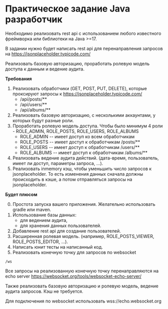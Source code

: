 # Практическое задание Java разработчик

Необходимо реализовать rest api с использованием любого известного фреймворка или библиотеки на Java >=17.

В задании нужно будет написать rest api для перенаправления запросов на https://jsonplaceholder.typicode.com/

Реализовать базовую авторизацию, проработать ролевую модель доступа к данным и ведение аудита.

**Требования**

1. Реализовать обработчики (GET, POST, PUT, DELETE), которые проксируют запросы к https://jsonplaceholder.typicode.com/
   * /api/posts/**
   * /api/users/**
   *  /api/albums/**
2. Реализовать базовую авторизацию, с несколькими аккаунтами, у которых будут разные роли.
3. Проработать ролевую модель доступа. Чтобы было минимум 4 роли - ROLE_ADMIN, ROLE_POSTS, ROLE_USERS, ROLE_ALBUMS
    * ROLE_ADMIN -- имеет доступ ко всем обработчикам
    * ROLE_POSTS -- имеет доступ к обработчикам /posts/**
    * ROLE_USERS -- имеет доступ к обработчикам /users/**
    * ROLE_ALBUMS -- имеет доступ к обработчикам /albums/**
4.  Реализовать ведение аудита действий. (дата-время, пользователь, имеет ли доступ, параметры запроса, ...).
5. Реализовать inmemory кэш, чтобы уменьшить число запросов к jsonplaceholder. То есть изменения данных сначала должны происходить в кэше, а потом отправляться запросы на jsonplaceholder.

**Будет плюсом**

0. Простота запуска вашего приложения. Желательно использовать gradle или maven.
1. Использование базы данных: 
    * для ведением аудита,
    * для хранения данных пользователей. 
2. Добавление rest api для создание пользователей.
3.  Расширенная ролевая модель. (например, ROLE_POSTS_VIEWER, ROLE_POSTS_EDITOR, ...).
4. Написать юнит тесты на написанный код.
5. Реализовать конечную точку для запросов по websocket
```http request
/ws
```
Все запросы на реализованную конечную точку перенаправляются на echo server https://websocket.org/tools/websocket-echo-server/

Также реализовать базовую авторизацию и ролевую модель, ведение аудита запросов. Кэш не требуется. 

Для подключения по websocket использовать wss://echo.websocket.org